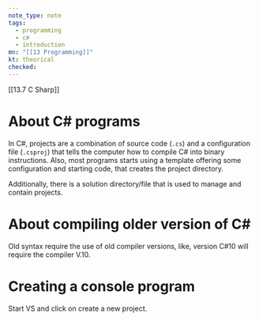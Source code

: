 ```yaml
---
note_type: note
tags:
  - programming
  - c#
  - introduction
mn: "[[13 Programming]]"
kt: theorical
checked: 
---
```

[[13.7 C Sharp]]

# About C# programs
In C#, projects are a combination of source code (`.cs`) and a configuration file (`.csproj`) that tells the computer how to compile C# into binary instructions. Also, most programs starts using a template offering some configuration and starting code, that creates the project directory.

Additionally, there is a solution directory/file that is used to manage and contain projects. 

# About compiling older version of C#
Old syntax require the use of old compiler versions, like, version C#10 will require the compiler V.10.
# Creating a console program
Start VS and click on create a new project.